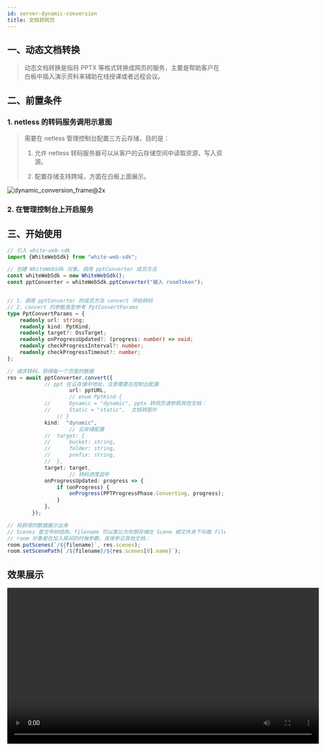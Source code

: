 ```yaml
---
id: server-dynamic-conversion
title: 文档转网页
---
```


## 一、动态文档转换

> 动态文档转换是指将 PPTX 等格式转换成网页的服务，主要是帮助客户在白板中插入演示资料来辅助在线授课或者远程会议。

## 二、前置条件

### 1. netless 的转码服务调用示意图

> 需要在 netless 管理控制台配置三方云存储，目的是：
>
> 1. 允许 netless 转码服务器可以从客户的云存储空间中读取资源，写入资源。
>
> 2. 配置存储支持跨域，方面在白板上面展示。

![dynamic_conversion_frame@2x](https://ohuuyffq2.qnssl.com/dynamic_conversion_frame@2x.png)

### 2. 在管理控制台上开启服务



## 三、开始使用

``` typescript
// 引入 white-web-sdk
import {WhiteWebSdk} from "white-web-sdk";

// 创建 WhiteWebSdk 对象，调用 pptConverter 成员方法
const whiteWebSdk = new WhiteWebSdk();
const pptConverter = whiteWebSdk.pptConverter("输入 roomToken");


// 1、调用 pptConverter 的成员方法 convert 开始转码
// 2、convert 的参数类型参考 PptConvertParams
type PptConvertParams = {
    readonly url: string;
    readonly kind: PptKind;
    readonly target?: OssTarget;
    readonly onProgressUpdated?: (progress: number) => void;
    readonly checkProgressInterval?: number;
    readonly checkProgressTimeout?: number;
};

// 请求转码，获得每一个页面的数据
res = await pptConverter.convert({
            // ppt 在云存储中地址，注意需要在控制台配置
  					url: pptURL,
  					// enum PptKind {
            // 		Dynamic = "dynamic", pptx 转网页请参照其他文档：
          	//  	Static = "static",	文档转图片
       			// }
            kind:  "dynamic", 
  					// 云存储配置
            //	target: {
            // 		bucket: string,
            //		folder: string,	
            //		prefix: string,
            //	},
            target: target,
  					// 转码进度监听
            onProgressUpdated: progress => {
                if (onProgress) {
                    onProgress(PPTProgressPhase.Converting, progress);
                }
            },
        });

// 将获得的数据展示出来
// Scenes 是文件树结构，filename 可以类比为你想存储在 Scene 根文件夹下叫做 filename 的子文件夹
// room 对象是在加入房间的时候参数，具体参见其他文档：
room.putScenes(`/${filename}`, res.scenes);
room.setScenePath(`/${filename}/${res.scenes[0].name}`);

```

## 效果展示

<video style="width: 720px" loop="loop" autoplay="autoplay" id="video">
      <source id="mp4" src="http://ogbaxzius.bkt.clouddn.com/pptx_demo.mp4" 
</video>
